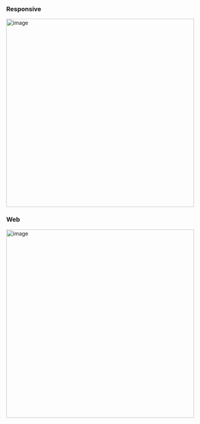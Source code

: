 ### Responsive
<img width="500" alt="image" src="https://user-images.githubusercontent.com/98692987/178996201-4c10e7c6-78c0-4698-964f-578b6ea31f97.png">

### Web
<img width="500" alt="image" src="https://user-images.githubusercontent.com/98692987/178996162-563b41c6-f12f-4b5d-807c-545693b174e6.png">
